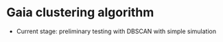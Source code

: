 # Gaia clustering algorithm

- Current stage: preliminary testing with DBSCAN with simple simulation
